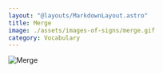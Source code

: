 ```yaml
---
layout: "@layouts/MarkdownLayout.astro"
title: Merge
image: ./assets/images-of-signs/merge.gif
category: Vocabulary
---
```


![Merge](@signs/merge.gif)
